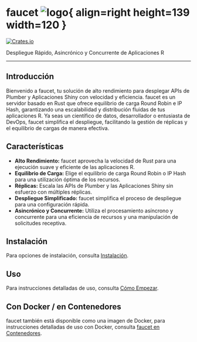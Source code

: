# faucet ![logo](figures/faucet.svg){ align=right height=139 width=120 }

<!-- insignias: inicio -->
[![Crates.io](https://img.shields.io/crates/v/faucet-server.svg)](https://crates.io/crates/faucet-server)
<!-- insignias: fin -->

Despliegue Rápido, Asincrónico y Concurrente de Aplicaciones R

---

## Introducción

Bienvenido a faucet, tu solución de alto rendimiento para desplegar APIs de Plumber y Aplicaciones Shiny con velocidad y eficiencia. faucet es un servidor basado en Rust que ofrece equilibrio de carga Round Robin e IP Hash, garantizando una escalabilidad y distribución fluidas de tus aplicaciones R. Ya seas un científico de datos, desarrollador o entusiasta de DevOps, faucet simplifica el despliegue, facilitando la gestión de réplicas y el equilibrio de cargas de manera efectiva.

## Características

- **Alto Rendimiento:** faucet aprovecha la velocidad de Rust para una ejecución suave y eficiente de las aplicaciones R.
- **Equilibrio de Carga:** Elige el equilibrio de carga Round Robin o IP Hash para una utilización óptima de los recursos.
- **Réplicas:** Escala las APIs de Plumber y las Aplicaciones Shiny sin esfuerzo con múltiples réplicas.
- **Despliegue Simplificado:** faucet simplifica el proceso de despliegue para una configuración rápida.
- **Asincrónico y Concurrente:** Utiliza el procesamiento asíncrono y concurrente para una eficiencia de recursos y una manipulación de solicitudes receptiva.

## Instalación

Para opciones de instalación, consulta [Instalación](./install.md).

## Uso

Para instrucciones detalladas de uso, consulta [Cómo Empezar](./getting_started.md).

## Con Docker / en Contenedores

faucet también está disponible como una imagen de Docker, para instrucciones
detalladas de uso con Docker, consulta [faucet en
Contenedores](./in_containers.md).
